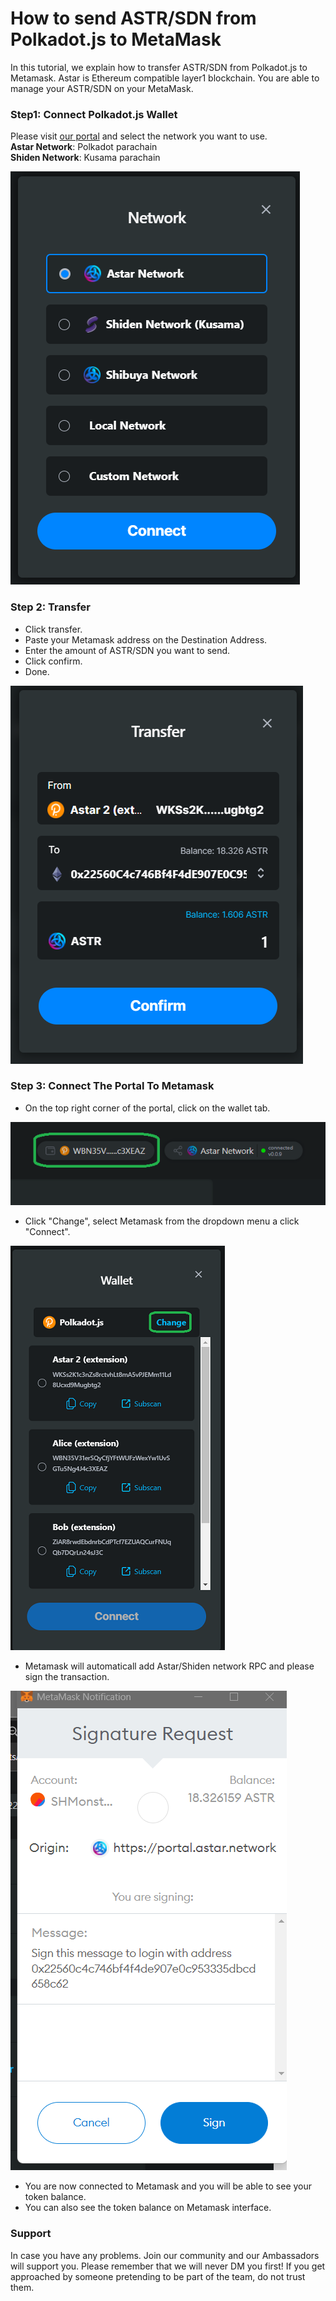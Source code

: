 # How to send ASTR/SDN from Polkadot.js to MetaMask

In this tutorial, we explain how to transfer ASTR/SDN from Polkadot.js to Metamask. Astar is Ethereum compatible layer1 blockchain. You are able to manage your ASTR/SDN on your MetaMask.&#x20;

### Step1: Connect Polkadot.js Wallet

Please visit [our portal](https://portal.astar.network/#/balance/wallet) and select the network you want to use.\
**Astar Network**: Polkadot parachain\
**Shiden Network**: Kusama parachain

![](<../.gitbook/assets/image (127).png>)

### Step 2: Transfer

* Click transfer.
* Paste your Metamask address on the Destination Address.
* Enter the amount of ASTR/SDN you want to send.
* Click confirm.
* Done.

![Transferring tokens to Metamask](<../.gitbook/assets/image (126).png>)

### Step 3: Connect The Portal To Metamask

* On the top right corner of the portal, click on the wallet tab.

![](<../.gitbook/assets/image (109).png>)

* Click "Change", select Metamask from the dropdown menu a click "Connect".

![Switching wallet](<../.gitbook/assets/image (120) (1).png>)

* Metamask will automaticall add Astar/Shiden network RPC and please sign the transaction.

![Sign the request](<../.gitbook/assets/image (111).png>)

* You are now connected to Metamask and you will be able to see your token balance.&#x20;
* You can also see the token balance on Metamask interface.

### Support

In case you have any problems. Join our community and our Ambassadors will support you. Please remember that we will never DM you first! If you get approached by someone pretending to be part of the team, do not trust them.

